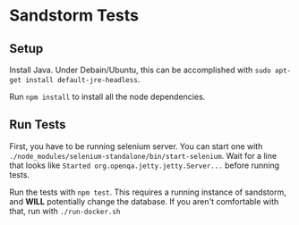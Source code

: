 # Sandstorm Tests

## Setup

Install Java. Under Debain/Ubuntu, this can be accomplished with `sudo apt-get install default-jre-headless`.

Run `npm install` to install all the node dependencies.

## Run Tests

First, you have to be running selenium server. You can start one with `./node_modules/selenium-standalone/bin/start-selenium`. Wait for a line that looks like `Started org.openqa.jetty.jetty.Server...` before running tests.

Run the tests with `npm test`. This requires a running instance of sandstorm, and **WILL** potentially change the database. If you aren't comfortable with that, run with `./run-docker.sh`
```
